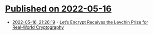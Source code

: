 # [Published on 2022-05-16](index.md)

* [2022-05-16, 21:26:19](https://news.ycombinator.com/item?id=31403313) - [Let’s Encrypt Receives the Levchin Prize for Real-World Cryptography](https://www.abetterinternet.org/post/receiving-the-levchin-prize/)
